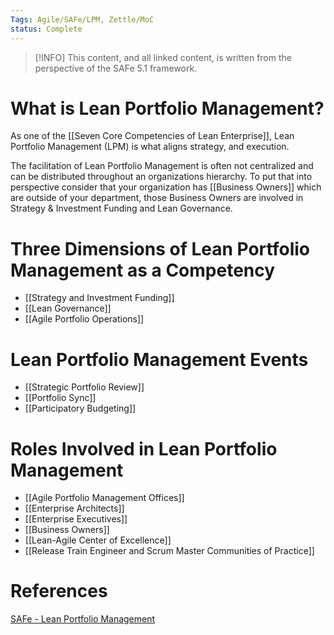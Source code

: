 ```yaml
---
Tags: Agile/SAFe/LPM, Zettle/MoC
status: Complete
---
```

>[!INFO]
>This content, and all linked content, is written from the perspective of the SAFe 5.1 framework. 

# What is Lean Portfolio Management?
As one of the [[Seven Core Competencies of  Lean Enterprise]], Lean Portfolio Management (LPM) is what aligns strategy, and execution. 

The facilitation of Lean Portfolio Management is often not centralized and can be distributed throughout an organizations hierarchy. To put that into perspective consider that your organization has [[Business Owners]] which are outside of your department, those Business Owners are involved in Strategy & Investment Funding and Lean Governance. 

# Three Dimensions of Lean Portfolio Management as a Competency
- [[Strategy and Investment Funding]]
- [[Lean Governance]]
- [[Agile Portfolio Operations]]

# Lean Portfolio Management Events
- [[Strategic Portfolio Review]]
- [[Portfolio Sync]]
- [[Participatory Budgeting]]

# Roles Involved in Lean Portfolio Management
- [[Agile Portfolio Management Offices]]
- [[Enterprise Architects]]
- [[Enterprise Executives]]
- [[Business Owners]]
- [[Lean-Agile Center of Excellence]]
- [[Release Train Engineer and Scrum Master Communities of Practice]]

# References
[SAFe - Lean Portfolio Management](https://www.scaledagileframework.com/lean-portfolio-management/)
